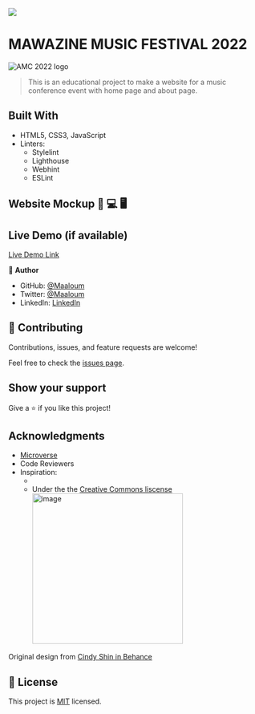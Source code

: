 ![](https://img.shields.io/badge/Microverse-blueviolet)
# MAWAZINE MUSIC FESTIVAL 2022
![AMC 2022 logo](https://user-images.githubusercontent.com/84629565/181085402-9e66ad51-4b01-4161-abb2-76a80f30ff34.jpg)

> This is an educational project to make a website for a music conference event with home page and about page.

## Built With

- HTML5, CSS3, JavaScript
- Linters:
  - Stylelint
  - Lighthouse
  - Webhint
  - ESLint

## Website Mockup 📱 💻 🖥️

## Live Demo (if available)

[Live Demo Link](https://livedemo.com)

👤 **Author**

- GitHub: [@Maaloum](https://github.com/maaloum)
- Twitter: [@Maaloum](https://twitter.com/twitterhandle)
- LinkedIn: [LinkedIn](https://linkedin.com/in/linkedinhandle)


## 🤝 Contributing

Contributions, issues, and feature requests are welcome!

Feel free to check the [issues page](../../issues/).

## Show your support

Give a ⭐️ if you like this project!
## Acknowledgments

- [Microverse](microverse.org)
- Code Reviewers
- Inspiration:
  - []()
  - []()
Under the the [Creative Commons liscense](https://creativecommons.org/licenses/by-nc/4.0/)<img width="300" alt="image" src="https://user-images.githubusercontent.com/84629565/181086933-d5bcdb09-da51-40f6-b0f8-a1f191614257.png">

Original design from [Cindy Shin in Behance](https://www.behance.net/gallery/29845175/CC-Global-Summit-2015)
## 📝 License

This project is [MIT](./MIT.md) licensed.
